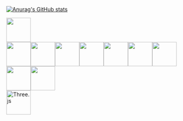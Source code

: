 [![Anurag's GitHub stats](https://github-readme-stats.vercel.app/api?username=lu1smgb)](https://github.com/anuraghazra/github-readme-stats)

<a href="https://code.visualstudio.com"><img height="64" width="64" src="https://cdn.simpleicons.org/visualstudiocode"></a><br>
<img height="64" width="64" src="https://cdn.simpleicons.org/cplusplus"><img height="64" width="64" src="https://cdn.simpleicons.org/openjdk/e61f24"><img height="64" width="64" src="https://cdn.simpleicons.org/python"><img height="64" width="64" src="https://cdn.simpleicons.org/html5"><img height="64" width="64" src="https://cdn.simpleicons.org/css3"><img height="64" width="64" src="https://cdn.simpleicons.org/javascript"><img height="64" width="64" src="https://cdn.simpleicons.org/php">
<img height="64" width="64" src="https://cdn.simpleicons.org/mysql"><img height="64" width="64" src="https://cdn.simpleicons.org/git"><br>
<a href="https://threejs.org/"><img height="64" width="64" alt="Three.js" src="https://cdn.simpleicons.org/threedotjs"></a>